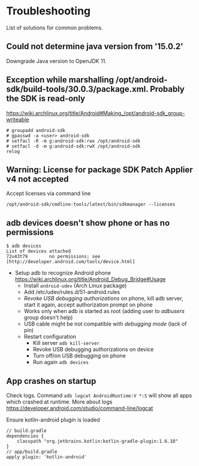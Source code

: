 # Troubleshooting

List of solutions for common problems.

## Could not determine java version from '15.0.2'

Downgrade Java version to OpenJDK 11.

## Exception while marshalling /opt/android-sdk/build-tools/30.0.3/package.xml. Probably the SDK is read-only

https://wiki.archlinux.org/title/Android#Making_/opt/android-sdk_group-writeable

```
# groupadd android-sdk
# gpasswd -a <user> android-sdk
# setfacl -R -m g:android-sdk:rwx /opt/android-sdk
# setfacl -d -m g:android-sdk:rwX /opt/android-sdk
relog
```

## Warning: License for package SDK Patch Applier v4 not accepted

Accept licenses via command line

```
/opt/android-sdk/cmdline-tools/latest/bin/sdkmanager --licenses
```

## adb devices doesn't show phone or has no permissions


```
$ adb devices
List of devices attached
72u43t79        no permissions; see [http://developer.android.com/tools/device.html]
```

* Setup adb to recognize Android phone https://wiki.archlinux.org/title/Android_Debug_Bridge#Usage 
    * Install `android-udev` (Arch Linux package)
    * Add /etc/udev/rules.d/51-android.rules
    * _Revoke USB debugging authorizations_ on phone, kill adb server, start it 
      again, accept authorization prompt on phone
    * Works only when adb is started as root (adding user to _adbusers_ group 
      doesn't help)
    * USB cable might be not compatible with _debugging mode_ (lack of pin)
    * Restart configuration
        * Kill server `adb kill-server`
        * Revoke USB debugging authorizations on device
        * Turn off/on USB debugging on phone
        * Run again `adb devices`

## App crashes on startup

Check logs. Command `adb logcat AndroidRuntime:V *:S` will show all apps which
crashed at runtime. More about logs https://developer.android.com/studio/command-line/logcat

Ensure kotlin-android plugin is loaded

```
// build.gradle
dependencies {
    classpath "org.jetbrains.kotlin:kotlin-gradle-plugin:1.6.10"
}
// app/build.gradle
apply plugin: 'kotlin-android'
```
